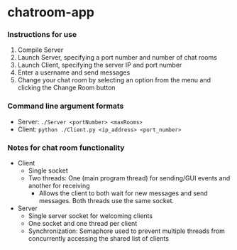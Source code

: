 # chatroom-app
### Instructions for use
1. Compile Server
2. Launch Server, specifying a port number and number of chat rooms
3. Launch Client, specifying the server IP and port number
5. Enter a username and send messages
6. Change your chat room by selecting an option from the menu and clicking the Change Room button

### Command line argument formats
- Server: `./Server <portNumber> <maxRooms>`
- Client: `python ./Client.py <ip_address> <port_number>`

### Notes for chat room functionality
* Client
  * Single socket
  * Two threads: One (main program thread) for sending/GUI events and another for receiving
    * Allows the client to both wait for new messages and send messages. Both threads use the same socket.
* Server
  * Single server socket for welcoming clients
  * One socket and one thread per client
  * Synchronization: Semaphore used to prevent multiple threads from concurrently accessing the shared list of clients
